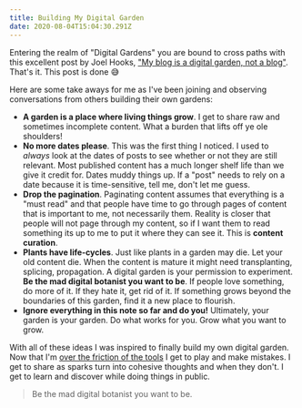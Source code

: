 ```yaml
---
title: Building My Digital Garden
date: 2020-08-04T15:04:30.291Z
---
```


Entering the realm of "Digital Gardens" you are bound to cross paths with this excellent post by Joel Hooks, ["My blog is a digital garden, not a blog"](https://joelhooks.com/digital-garden). That's it. This post is done 😅

Here are some take aways for me as I've been joining and observing conversations from others building their own gardens:

 * **A garden is a place where living things grow**. I get to share raw and sometimes incomplete content. What a burden that lifts off ye ole shoulders!
 * **No more dates please**. This was the first thing I noticed. I used to _always_ look at the dates of posts to see whether or not they are still relevant. Most published content has a much longer shelf life than we give it credit for. Dates muddy things up. If a "post" needs to rely on a date because it is time-sensitive, tell me, don't let me guess. 
* **Drop the pagination**. Paginating content assumes that everything is a "must read" and that people have time to go through pages of content that is important to me, not necessarily them. Reality is closer that people will not page through my content, so if I want them to read something its up to me to put it where they can see it. This is **content curation**.
* **Plants have life-cycles**. Just like plants in a garden may die. Let your old content die. When the content is mature it might need transplanting, splicing, propagation. A digital garden is your permission to experiment. **Be the mad digital botanist you want to be**. If people love something, do more of it. If they hate it, get rid of it. If something grows beyond the boundaries of this garden, find it a new place to flourish.
* **Ignore everything in this note so far and do you!** Ultimately, your garden is your garden. Do what works for you. Grow what you want to grow.

With all of these ideas I was inspired to finally build my own digital garden. Now that I'm [over the friction of the tools](overcoming-the-complexity.md) I get to play and make mistakes. I get to share as sparks turn into cohesive thoughts and when they don't. I get to learn and discover while doing things in public.

> Be the mad digital botanist you want to be.
